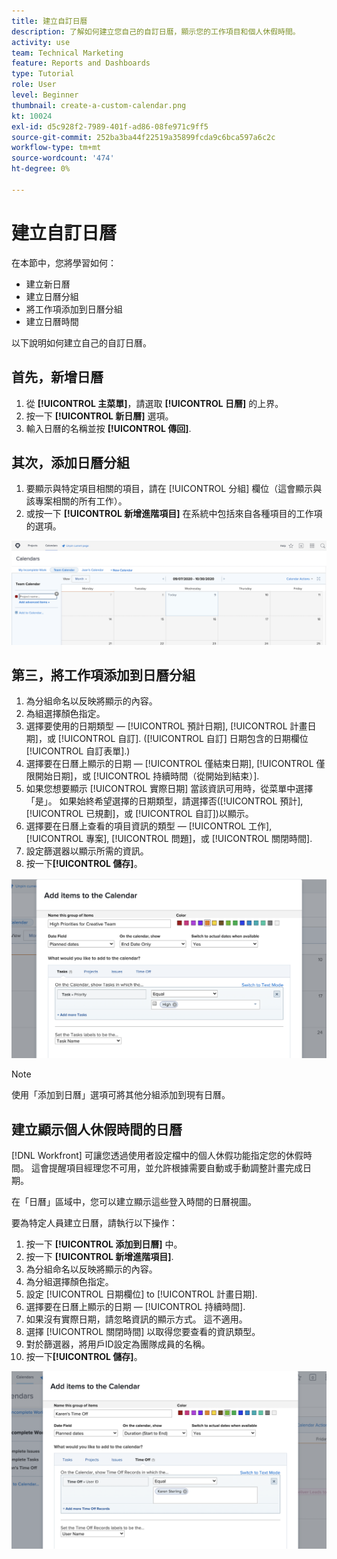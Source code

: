 ```yaml
---
title: 建立自訂日曆
description: 了解如何建立您自己的自訂日曆，顯示您的工作項目和個人休假時間。
activity: use
team: Technical Marketing
feature: Reports and Dashboards
type: Tutorial
role: User
level: Beginner
thumbnail: create-a-custom-calendar.png
kt: 10024
exl-id: d5c928f2-7989-401f-ad86-08fe971c9ff5
source-git-commit: 252ba3ba44f22519a35899fcda9c6bca597a6c2c
workflow-type: tm+mt
source-wordcount: '474'
ht-degree: 0%

---
```


# 建立自訂日曆

在本節中，您將學習如何：

* 建立新日曆
* 建立日曆分組
* 將工作項添加到日曆分組
* 建立日曆時間

以下說明如何建立自己的自訂日曆。

## 首先，新增日曆

1. 從 **[!UICONTROL 主菜單]**，請選取 **[!UICONTROL 日曆]** 的上界。
1. 按一下 **[!UICONTROL 新日曆]** 選項。
1. 輸入日曆的名稱並按 **[!UICONTROL 傳回]**.

## 其次，添加日曆分組

1. 要顯示與特定項目相關的項目，請在 [!UICONTROL 分組] 欄位（這會顯示與該專案相關的所有工作）。
1. 或按一下 **[!UICONTROL 新增進階項目]** 在系統中包括來自各種項目的工作項的選項。

![將分組添加到日曆的螢幕影像](assets/calendar-2-1.png)

## 第三，將工作項添加到日曆分組

1. 為分組命名以反映將顯示的內容。
1. 為組選擇顏色指定。
1. 選擇要使用的日期類型 — [!UICONTROL 預計日期], [!UICONTROL 計畫日期]，或 [!UICONTROL 自訂]. ([!UICONTROL 自訂] 日期包含的日期欄位 [!UICONTROL 自訂表單].)
1. 選擇要在日曆上顯示的日期 — [!UICONTROL 僅結束日期], [!UICONTROL 僅限開始日期]，或 [!UICONTROL 持續時間（從開始到結束）].
1. 如果您想要顯示 [!UICONTROL 實際日期] 當該資訊可用時，從菜單中選擇「是」。 如果始終希望選擇的日期類型，請選擇否([!UICONTROL 預計], [!UICONTROL 已規劃]，或 [!UICONTROL 自訂])以顯示。
1. 選擇要在日曆上查看的項目資訊的類型 — [!UICONTROL 工作], [!UICONTROL 專案], [!UICONTROL 問題]，或 [!UICONTROL 關閉時間].
1. 設定篩選器以顯示所需的資訊。
1. 按一下&#x200B;**[!UICONTROL 儲存]**。

![將工作項添加到日曆分組的螢幕影像](assets/calendar-2-2.png)

>[!NOTE]
>
>使用「添加到日曆」選項可將其他分組添加到現有日曆。

## 建立顯示個人休假時間的日曆

[!DNL Workfront] 可讓您透過使用者設定檔中的個人休假功能指定您的休假時間。 這會提醒項目經理您不可用，並允許根據需要自動或手動調整計畫完成日期。

在「日曆」區域中，您可以建立顯示這些登入時間的日曆視圖。

要為特定人員建立日曆，請執行以下操作：

1. 按一下 **[!UICONTROL 添加到日曆]** 中。
1. 按一下 **[!UICONTROL 新增進階項目]**.
1. 為分組命名以反映將顯示的內容。
1. 為分組選擇顏色指定。
1. 設定 [!UICONTROL 日期欄位] to [!UICONTROL 計畫日期].
1. 選擇要在日曆上顯示的日期 — [!UICONTROL 持續時間].
1. 如果沒有實際日期，請忽略資訊的顯示方式。 這不適用。
1. 選擇 [!UICONTROL 關閉時間] 以取得您要查看的資訊類型。
1. 對於篩選器，將用戶ID設定為團隊成員的名稱。
1. 按一下&#x200B;**[!UICONTROL 儲存]**。

![螢幕的影像，用於將條目的時間添加到日曆分組](assets/calendar-2-3.png)
